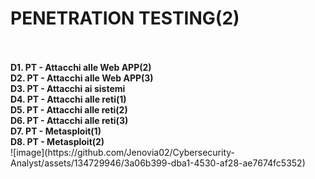 <h1> PENETRATION TESTING(2) </h1> <br>
<b> <br> D1. PT - Attacchi alle Web APP(2) </b>
<b> <br> D2. PT - Attacchi alle Web APP(3) </b>
<b> <br> D3. PT - Attacchi ai sistemi </b>
<b> <br> D4. PT - Attacchi alle reti(1) </b>
<b> <br> D5. PT - Attacchi alle reti(2) </b>
<b> <br> D6. PT - Attacchi alle reti(3) </b>
<b> <br> D7. PT - Metasploit(1) </b>
<b> <br> D8. PT - Metasploit(2) </b>
<br> ![image](https://github.com/Jenovia02/Cybersecurity-Analyst/assets/134729946/3a06b399-dba1-4530-af28-ae7674fc5352)



